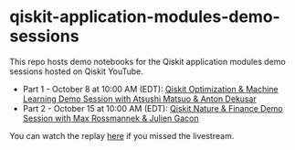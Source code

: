 # qiskit-application-modules-demo-sessions

This repo hosts demo notebooks for the Qiskit application modules demo sessions hosted on Qiskit YouTube.

- Part 1 - October 8 at 10:00 AM (EDT): [Qiskit Optimization & Machine Learning Demo Session with Atsushi Matsuo & Anton Dekusar](https://youtu.be/claoY57eVIc)
- Part 2 - October 15 at 10:00 AM (EDT): [Qiskit Nature & Finance Demo Session with Max Rossmannek & Julien Gacon](https://youtu.be/UtMVoGXlz04) 

You can watch the replay [here](https://www.youtube.com/playlist?list=PLOFEBzvs-VvrKOTLs5ESjAmg9Lz8G1PON) if you missed the livestream. 
